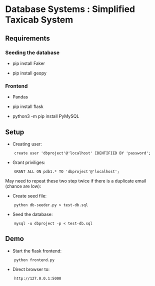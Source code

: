 # Database Systems : Simplified Taxicab System

## Requirements

### Seeding the database

- pip install Faker

- pip install geopy

### Frontend

- Pandas

- pip install flask

- python3 -m pip install PyMySQL

## Setup

- Creating user:

```
    create user 'dbproject'@'localhost' IDENTIFIED BY 'password';
```

- Grant priviliges:

```
    GRANT ALL ON pdb1.* TO 'dbproject'@'localhost';
```

May need to repeat these two step twice if there is a duplicate email (chance are low):

- Create seed file:

```
    python db-seeder.py > test-db.sql
```

- Seed the database:

```
    mysql -u dbproject -p < test-db.sql
```

## Demo

- Start the flask frontend:

```
    python frontend.py
```

- Direct browser to:

```
	http://127.0.0.1:5000
```